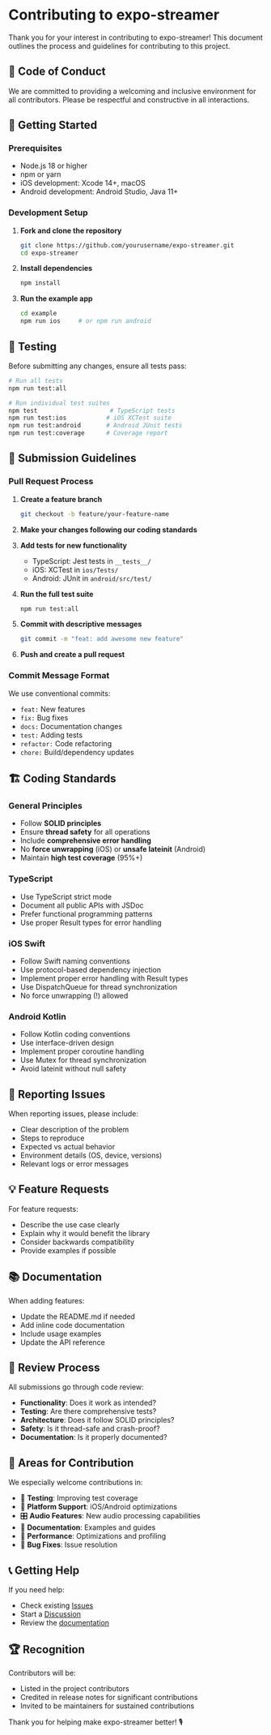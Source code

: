 # Contributing to expo-streamer

Thank you for your interest in contributing to expo-streamer! This document outlines the process and guidelines for contributing to this project.

## 🤝 Code of Conduct

We are committed to providing a welcoming and inclusive environment for all contributors. Please be respectful and constructive in all interactions.

## 🚀 Getting Started

### Prerequisites
- Node.js 18 or higher
- npm or yarn
- iOS development: Xcode 14+, macOS
- Android development: Android Studio, Java 11+

### Development Setup

1. **Fork and clone the repository**
   ```bash
   git clone https://github.com/yourusername/expo-streamer.git
   cd expo-streamer
   ```

2. **Install dependencies**
   ```bash
   npm install
   ```

3. **Run the example app**
   ```bash
   cd example
   npm run ios     # or npm run android
   ```

## 🧪 Testing

Before submitting any changes, ensure all tests pass:

```bash
# Run all tests
npm run test:all

# Run individual test suites
npm test                    # TypeScript tests
npm run test:ios           # iOS XCTest suite
npm run test:android       # Android JUnit tests
npm run test:coverage      # Coverage report
```

## 📝 Submission Guidelines

### Pull Request Process

1. **Create a feature branch**
   ```bash
   git checkout -b feature/your-feature-name
   ```

2. **Make your changes following our coding standards**

3. **Add tests for new functionality**
   - TypeScript: Jest tests in `__tests__/`
   - iOS: XCTest in `ios/Tests/`
   - Android: JUnit in `android/src/test/`

4. **Run the full test suite**
   ```bash
   npm run test:all
   ```

5. **Commit with descriptive messages**
   ```bash
   git commit -m "feat: add awesome new feature"
   ```

6. **Push and create a pull request**

### Commit Message Format

We use conventional commits:
- `feat:` New features
- `fix:` Bug fixes
- `docs:` Documentation changes
- `test:` Adding tests
- `refactor:` Code refactoring
- `chore:` Build/dependency updates

## 🏗️ Coding Standards

### General Principles
- Follow **SOLID principles**
- Ensure **thread safety** for all operations
- Include **comprehensive error handling**
- No **force unwrapping** (iOS) or **unsafe lateinit** (Android)
- Maintain **high test coverage** (95%+)

### TypeScript
- Use TypeScript strict mode
- Document all public APIs with JSDoc
- Prefer functional programming patterns
- Use proper Result types for error handling

### iOS Swift
- Follow Swift naming conventions
- Use protocol-based dependency injection
- Implement proper error handling with Result types
- Use DispatchQueue for thread synchronization
- No force unwrapping (!) allowed

### Android Kotlin
- Follow Kotlin coding conventions
- Use interface-driven design
- Implement proper coroutine handling
- Use Mutex for thread synchronization
- Avoid lateinit without null safety

## 🐛 Reporting Issues

When reporting issues, please include:
- Clear description of the problem
- Steps to reproduce
- Expected vs actual behavior
- Environment details (OS, device, versions)
- Relevant logs or error messages

## 💡 Feature Requests

For feature requests:
- Describe the use case clearly
- Explain why it would benefit the library
- Consider backwards compatibility
- Provide examples if possible

## 📚 Documentation

When adding features:
- Update the README.md if needed
- Add inline code documentation
- Include usage examples
- Update the API reference

## 🔄 Review Process

All submissions go through code review:
- **Functionality**: Does it work as intended?
- **Testing**: Are there comprehensive tests?
- **Architecture**: Does it follow SOLID principles?
- **Safety**: Is it thread-safe and crash-proof?
- **Documentation**: Is it properly documented?

## 🎯 Areas for Contribution

We especially welcome contributions in:
- 🧪 **Testing**: Improving test coverage
- 📱 **Platform Support**: iOS/Android optimizations
- 🎛️ **Audio Features**: New audio processing capabilities
- 📖 **Documentation**: Examples and guides
- 🔧 **Performance**: Optimizations and profiling
- 🐛 **Bug Fixes**: Issue resolution

## 📞 Getting Help

If you need help:
- Check existing [Issues](https://github.com/bevanhunt/expo-streamer/issues)
- Start a [Discussion](https://github.com/bevanhunt/expo-streamer/discussions)
- Review the [documentation](https://github.com/bevanhunt/expo-streamer/wiki)

## 🏆 Recognition

Contributors will be:
- Listed in the project contributors
- Credited in release notes for significant contributions
- Invited to be maintainers for sustained contributions

Thank you for helping make expo-streamer better! 🎙️